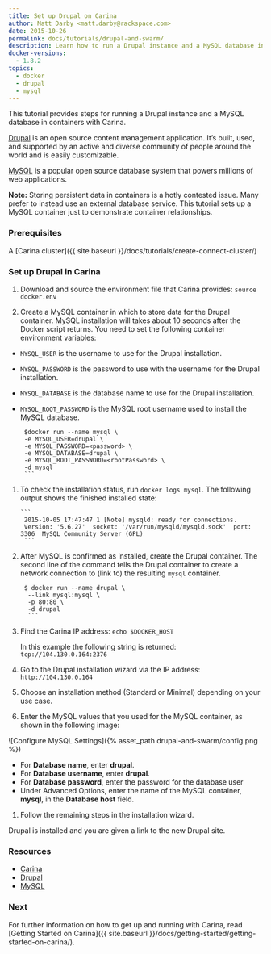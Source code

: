 ```yaml
---
title: Set up Drupal on Carina
author: Matt Darby <matt.darby@rackspace.com>
date: 2015-10-26
permalink: docs/tutorials/drupal-and-swarm/
description: Learn how to run a Drupal instance and a MySQL database in containers with Carina
docker-versions:
  - 1.8.2
topics:
  - docker
  - drupal
  - mysql
---
```


This tutorial provides steps for running a Drupal instance and a MySQL database in containers with Carina.

[Drupal](https://drupal.org) is an open source content management application. It’s built, used, and supported by an active and diverse community of people around the world and is easily customizable.

[MySQL](https://mysql.com) is a popular open source database system that powers millions of web applications.

**Note:** Storing persistent data in containers is a hotly contested issue. Many prefer to instead use an external database service. This tutorial sets up a MySQL container just to demonstrate container relationships.

### Prerequisites

A [Carina cluster]({{ site.baseurl }}/docs/tutorials/create-connect-cluster/)

### Set up Drupal in Carina

1. Download and source the environment file that Carina provides:
    `source docker.env`

1. Create a MySQL container in which to store data for the Drupal container. MySQL installation will takes about 10 seconds after the Docker script returns. You need to set the following container environment variables:
  * `MYSQL_USER` is the username to use for the Drupal installation.
  * `MYSQL_PASSWORD` is the password to use with the username for the Drupal installation.
  * `MYSQL_DATABASE` is the database name to use for the Drupal installation.
  * `MYSQL_ROOT_PASSWORD` is the MySQL root username used to install the MySQL database.
  
       ```
        $docker run --name mysql \
        -e MYSQL_USER=drupal \
        -e MYSQL_PASSWORD=<password> \
        -e MYSQL_DATABASE=drupal \
        -e MYSQL_ROOT_PASSWORD=<rootPassword> \
        -d mysql
        ```

1. To check the installation status, run `docker logs mysql`. The following output shows the finished installed state:

       ```
        2015-10-05 17:47:47 1 [Note] mysqld: ready for connections.
        Version: '5.6.27'  socket: '/var/run/mysqld/mysqld.sock'  port: 3306  MySQL Community Server (GPL)
        ```

1. After MySQL is confirmed as installed, create the Drupal container. The second line of the command tells the Drupal container to create a network connection to (link to) the resulting `mysql` container.

      ```
       $ docker run --name drupal \
        --link mysql:mysql \
        -p 80:80 \
        -d drupal
        ```

1. Find the Carina IP address:
       `echo $DOCKER_HOST`

    In this example the following string is returned: `tcp://104.130.0.164:2376`

1. Go to the Drupal installation wizard via the IP address: `http://104.130.0.164`
1. Choose an installation method (Standard or Minimal) depending on your use case.
1. Enter the MySQL values that you used for the MySQL container, as shown in the following image:

  ![Configure MySQL Settings]({% asset_path drupal-and-swarm/config.png %})

  * For **Database name**, enter **drupal**.
  * For **Database username**, enter **drupal**.
  * For **Database password**, enter the password for the database user
  * Under Advanced Options, enter the name of the MySQL container, **mysql**, in the **Database host** field.

1. Follow the remaining steps in the installation wizard.

Drupal is installed and you are given a link to the new Drupal site.

### Resources

* [Carina](https://app.getcarina.com)
* [Drupal](https://drupal.org)
* [MySQL](https://mysql.com)

### Next 

For further information on how to get up and running with Carina, read [Getting Started on Carina]({{ site.baseurl }}/docs/getting-started/getting-started-on-carina/).


